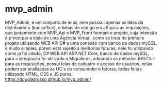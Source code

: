 # mvp_admin

MVP_Admin, é um conjunto de telas, nele posssui apenas as telas da distribuidora (backoffice), e linhas de código em JS para as requisições, que juntamente com MVP_Api e MVP_Front formam o projeto, cuja intenção é prototipar a ideia de uma Agência Virtual, como se trata do primeiro projeto utilizando WEB API C# e uma conexão com banco de dados mySQL, é muito simples, pórem está sujeito a melhorias futuras, nele foi utilizando como ja foi citado, C# WEB API ASP.NET Core, banco de dados mySQL, para a integração foi utilizado o Migrations, adotando os métodos RESTfull para as requisições, possui telas de cadastro e acesso de usuários, nelas podem ser análisadas as UC`s do consumidor e faturas, todas feitas utilizando HTML, CSS e JS puros.
https://douglasrosso.github.io/mvp_admin/
